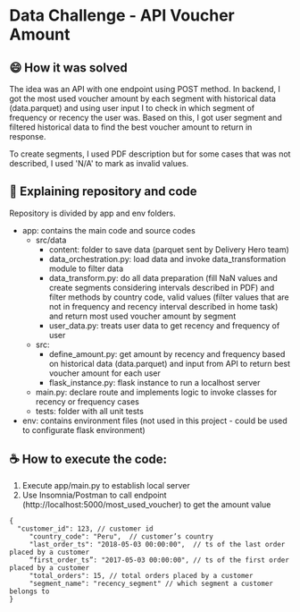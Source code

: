 # Data Challenge - API Voucher Amount

## 😄 How it was solved

The idea was an API with one endpoint using POST method. In backend, I got the most used voucher amount by each segment with historical data (data.parquet) and using user input I to check in which segment of frequency or recency the user was. Based on this, I got user segment and filtered historical data to find the best voucher amount to return in response.

To create segments, I used PDF description but for some cases that was not described, I used 'N/A' to mark as invalid values.

## 🚀 Explaining repository and code

Repository is divided by app and env folders. 

* app: contains the main code and source codes
	* src/data
		* content: folder to save data (parquet sent by Delivery Hero team)
		* data_orchestration.py: load data and invoke data_transformation module to filter data
		* data_transform.py: do all data preparation (fill NaN values and create segments considering intervals described in PDF) and filter methods by country code, valid values (filter values that are not in frequency and recency interval described in home task) and return most used voucher amount by segment
		* user_data.py: treats user data to get recency and frequency of user
	* src:
		* define_amount.py: get amount by recency and frequency based on historical data (data.parquet) and input from API to return best voucher amount for each user
		* flask_instance.py: flask instance to run a localhost server
	* main.py: declare route and implements logic to invoke classes for recency or frequency cases
	* tests: folder with all unit tests
* env: contains environment files (not used in this project - could be used to configurate flask environment)


## ☕ How to execute the code:

1. Execute app/main.py to establish local server
2. Use Insomnia/Postman to call endpoint (http://localhost:5000/most_used_voucher) to get the amount value

```
{
  "customer_id": 123, // customer id
	 "country_code": "Peru",  // customer’s country
	 "last_order_ts": "2018-05-03 00:00:00",  // ts of the last order placed by a customer
	 “first_order_ts”: "2017-05-03 00:00:00", // ts of the first order placed by a customer
	 "total_orders": 15, // total orders placed by a customer
	 "segment_name": "recency_segment" // which segment a customer belongs to
}

```